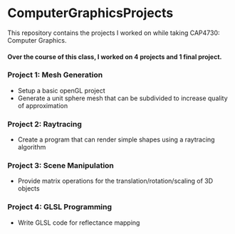 # ComputerGraphicsProjects 
This repository contains the projects I worked on while taking CAP4730: Computer Graphics.

#### Over the course of this class, I worked on 4 projects and 1 final project.

### Project 1: Mesh Generation
- Setup a basic openGL project
- Generate a unit sphere mesh that can be subdivided to increase quality of approximation

### Project 2: Raytracing
- Create a program that can render simple shapes using a raytracing algorithm

### Project 3: Scene Manipulation
- Provide matrix operations for the translation/rotation/scaling of 3D objects

### Project 4: GLSL Programming
- Write GLSL code for reflectance mapping
